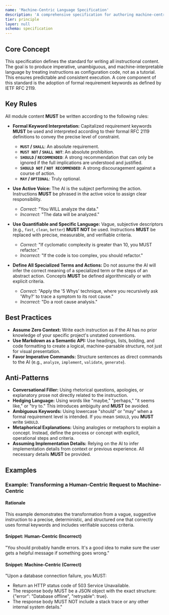 ```yaml
---
name: 'Machine-Centric Language Specification'
description: 'A comprehensive specification for authoring machine-centric instructions, defining the style, structure, and formal meaning of requirement keywords to ensure deterministic AI behavior.'
tier: principle
layer: null
schema: specification
---
```


## Core Concept

This specification defines the standard for writing all instructional content. The goal is to produce imperative, unambiguous, and machine-interpretable language by treating instructions as configuration code, not as a tutorial. This ensures predictable and consistent execution. A core component of this standard is the adoption of formal requirement keywords as defined by IETF RFC 2119.

## Key Rules

All module content **MUST** be written according to the following rules:

- **Formal Keyword Interpretation:** Capitalized requirement keywords **MUST** be used and interpreted according to their formal RFC 2119 definitions to convey the precise level of constraint.
  - **`MUST` / `SHALL`**: An absolute requirement.
  - **`MUST NOT` / `SHALL NOT`**: An absolute prohibition.
  - **`SHOULD` / `RECOMMENDED`**: A strong recommendation that can only be ignored if the full implications are understood and justified.
  - **`SHOULD NOT` / `NOT RECOMMENDED`**: A strong discouragement against a course of action.
  - **`MAY` / `OPTIONAL`**: Truly optional.

- **Use Active Voice:** The AI is the subject performing the action. Instructions **MUST** be phrased in the active voice to assign clear responsibility.
  - _Correct:_ "You WILL analyze the data."
  - _Incorrect:_ "The data will be analyzed."

- **Use Quantifiable and Specific Language:** Vague, subjective descriptors (e.g., `fast`, `clean`, `better`) **MUST NOT** be used. Instructions **MUST** be replaced with precise, measurable, and verifiable criteria.
  - _Correct:_ "If cyclomatic complexity is greater than 10, you MUST refactor."
  - _Incorrect:_ "If the code is too complex, you should refactor."

- **Define All Specialized Terms and Actions:** Do not assume the AI will infer the correct meaning of a specialized term or the steps of an abstract action. Concepts **MUST** be defined algorithmically or with explicit criteria.
  - _Correct:_ "Apply the '5 Whys' technique, where you recursively ask 'Why?' to trace a symptom to its root cause."
  - _Incorrect:_ "Do a root cause analysis."

## Best Practices

- **Assume Zero Context:** Write each instruction as if the AI has no prior knowledge of your specific project's unstated conventions.
- **Use Markdown as a Semantic API:** Use headings, lists, bolding, and code formatting to create a logical, machine-parsable structure, not just for visual presentation.
- **Favor Imperative Commands:** Structure sentences as direct commands to the AI (e.g., `analyze`, `implement`, `validate`, `generate`).

## Anti-Patterns

- **Conversational Filler:** Using rhetorical questions, apologies, or explanatory prose not directly related to the instruction.
- **Hedging Language:** Using words like "maybe," "perhaps," "it seems like," or "try to." This introduces ambiguity and **MUST** be avoided.
- **Ambiguous Keywords:** Using lowercase "should" or "may" when a formal requirement level is intended. If you mean `SHOULD`, you **MUST** write `SHOULD`.
- **Metaphorical Explanations:** Using analogies or metaphors to explain a concept. Instead, define the process or concept with explicit, operational steps and criteria.
- **Assuming Implementation Details:** Relying on the AI to infer implementation details from context or previous experience. All necessary details **MUST** be provided.

## Examples

### Example: Transforming a Human-Centric Request to Machine-Centric

#### Rationale

This example demonstrates the transformation from a vague, suggestive instruction to a precise, deterministic, and structured one that correctly uses formal keywords and includes verifiable success criteria.

#### Snippet: Human-Centric (Incorrect)

"You should probably handle errors. It's a good idea to make sure the user gets a helpful message if something goes wrong."

#### Snippet: Machine-Centric (Correct)

"Upon a database connection failure, you MUST:

- Return an HTTP status code of 503 Service Unavailable.
- The response body MUST be a JSON object with the exact structure: {\"error\": \"Database offline\", \"retryable\": true}.
- The response body MUST NOT include a stack trace or any other internal system details."
